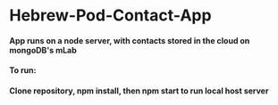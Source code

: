 #  H e b r e w - P o d - C o n t a c t - A p p  
#### App runs on a node server, with contacts stored in the cloud on mongoDB's mLab

#### To run:
#### Clone repository, npm install, then npm start to run local host server

 
